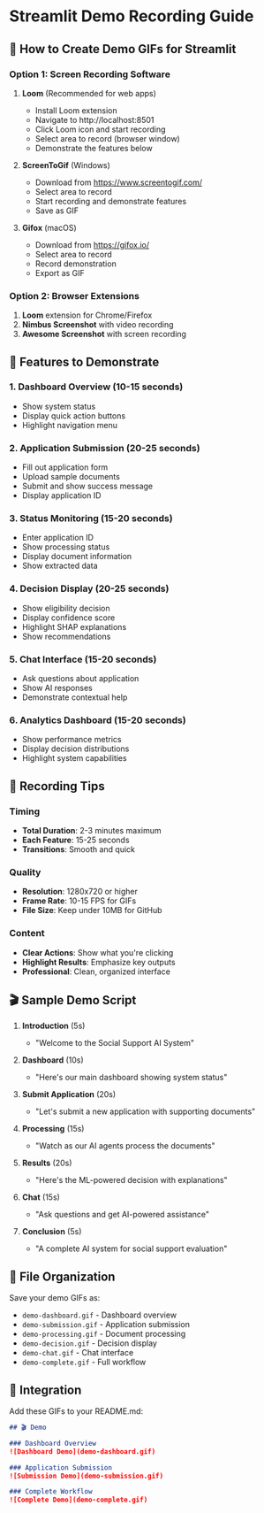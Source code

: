 # Streamlit Demo Recording Guide

## 🎥 How to Create Demo GIFs for Streamlit

### Option 1: Screen Recording Software
1. **Loom** (Recommended for web apps)
   - Install Loom extension
   - Navigate to http://localhost:8501
   - Click Loom icon and start recording
   - Select area to record (browser window)
   - Demonstrate the features below

2. **ScreenToGif** (Windows)
   - Download from https://www.screentogif.com/
   - Select area to record
   - Start recording and demonstrate features
   - Save as GIF

3. **Gifox** (macOS)
   - Download from https://gifox.io/
   - Select area to record
   - Record demonstration
   - Export as GIF

### Option 2: Browser Extensions
1. **Loom** extension for Chrome/Firefox
2. **Nimbus Screenshot** with video recording
3. **Awesome Screenshot** with screen recording

## 🎯 Features to Demonstrate

### 1. Dashboard Overview (10-15 seconds)
- Show system status
- Display quick action buttons
- Highlight navigation menu

### 2. Application Submission (20-25 seconds)
- Fill out application form
- Upload sample documents
- Submit and show success message
- Display application ID

### 3. Status Monitoring (15-20 seconds)
- Enter application ID
- Show processing status
- Display document information
- Show extracted data

### 4. Decision Display (20-25 seconds)
- Show eligibility decision
- Display confidence score
- Highlight SHAP explanations
- Show recommendations

### 5. Chat Interface (15-20 seconds)
- Ask questions about application
- Show AI responses
- Demonstrate contextual help

### 6. Analytics Dashboard (15-20 seconds)
- Show performance metrics
- Display decision distributions
- Highlight system capabilities

## 📱 Recording Tips

### Timing
- **Total Duration**: 2-3 minutes maximum
- **Each Feature**: 15-25 seconds
- **Transitions**: Smooth and quick

### Quality
- **Resolution**: 1280x720 or higher
- **Frame Rate**: 10-15 FPS for GIFs
- **File Size**: Keep under 10MB for GitHub

### Content
- **Clear Actions**: Show what you're clicking
- **Highlight Results**: Emphasize key outputs
- **Professional**: Clean, organized interface

## 🎬 Sample Demo Script

1. **Introduction** (5s)
   - "Welcome to the Social Support AI System"

2. **Dashboard** (10s)
   - "Here's our main dashboard showing system status"

3. **Submit Application** (20s)
   - "Let's submit a new application with supporting documents"

4. **Processing** (15s)
   - "Watch as our AI agents process the documents"

5. **Results** (20s)
   - "Here's the ML-powered decision with explanations"

6. **Chat** (15s)
   - "Ask questions and get AI-powered assistance"

7. **Conclusion** (5s)
   - "A complete AI system for social support evaluation"

## 📁 File Organization

Save your demo GIFs as:
- `demo-dashboard.gif` - Dashboard overview
- `demo-submission.gif` - Application submission
- `demo-processing.gif` - Document processing
- `demo-decision.gif` - Decision display
- `demo-chat.gif` - Chat interface
- `demo-complete.gif` - Full workflow

## 🔗 Integration

Add these GIFs to your README.md:
```markdown
## 🎬 Demo

### Dashboard Overview
![Dashboard Demo](demo-dashboard.gif)

### Application Submission
![Submission Demo](demo-submission.gif)

### Complete Workflow
![Complete Demo](demo-complete.gif)
```
